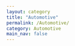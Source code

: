 ```yaml
---
layout: category
title: "Automotive"
permalink: /Automotive/
category: Automotive
main_nav: false
---
```

<!-- main_nav: showing in the menu bar? true or false -->
